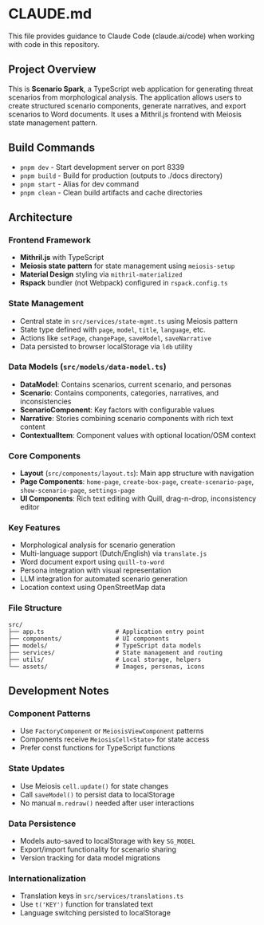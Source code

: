 # CLAUDE.md

This file provides guidance to Claude Code (claude.ai/code) when working with code in this repository.

## Project Overview

This is **Scenario Spark**, a TypeScript web application for generating threat scenarios from morphological analysis. The application allows users to create structured scenario components, generate narratives, and export scenarios to Word documents. It uses a Mithril.js frontend with Meiosis state management pattern.

## Build Commands

- `pnpm dev` - Start development server on port 8339
- `pnpm build` - Build for production (outputs to ./docs directory)
- `pnpm start` - Alias for dev command
- `pnpm clean` - Clean build artifacts and cache directories

## Architecture

### Frontend Framework
- **Mithril.js** with TypeScript
- **Meiosis state pattern** for state management using `meiosis-setup`
- **Material Design** styling via `mithril-materialized`
- **Rspack** bundler (not Webpack) configured in `rspack.config.ts`

### State Management
- Central state in `src/services/state-mgmt.ts` using Meiosis pattern
- State type defined with `page`, `model`, `title`, `language`, etc.
- Actions like `setPage`, `changePage`, `saveModel`, `saveNarrative`
- Data persisted to browser localStorage via `ldb` utility

### Data Models (`src/models/data-model.ts`)
- **DataModel**: Contains scenarios, current scenario, and personas
- **Scenario**: Contains components, categories, narratives, and inconsistencies
- **ScenarioComponent**: Key factors with configurable values
- **Narrative**: Stories combining scenario components with rich text content
- **ContextualItem**: Component values with optional location/OSM context

### Core Components
- **Layout** (`src/components/layout.ts`): Main app structure with navigation
- **Page Components**: `home-page`, `create-box-page`, `create-scenario-page`, `show-scenario-page`, `settings-page`
- **UI Components**: Rich text editing with Quill, drag-n-drop, inconsistency editor

### Key Features
- Morphological analysis for scenario generation
- Multi-language support (Dutch/English) via `translate.js`
- Word document export using `quill-to-word`
- Persona integration with visual representation
- LLM integration for automated scenario generation
- Location context using OpenStreetMap data

### File Structure
```
src/
├── app.ts                    # Application entry point
├── components/               # UI components
├── models/                   # TypeScript data models
├── services/                 # State management and routing
├── utils/                    # Local storage, helpers
└── assets/                   # Images, personas, icons
```

## Development Notes

### Component Patterns
- Use `FactoryComponent` or `MeiosisViewComponent` patterns
- Components receive `MeiosisCell<State>` for state access
- Prefer const functions for TypeScript functions

### State Updates
- Use Meiosis `cell.update()` for state changes
- Call `saveModel()` to persist data to localStorage
- No manual `m.redraw()` needed after user interactions

### Data Persistence
- Models auto-saved to localStorage with key `SG_MODEL`
- Export/import functionality for scenario sharing
- Version tracking for data model migrations

### Internationalization
- Translation keys in `src/services/translations.ts`
- Use `t('KEY')` function for translated text
- Language switching persisted to localStorage